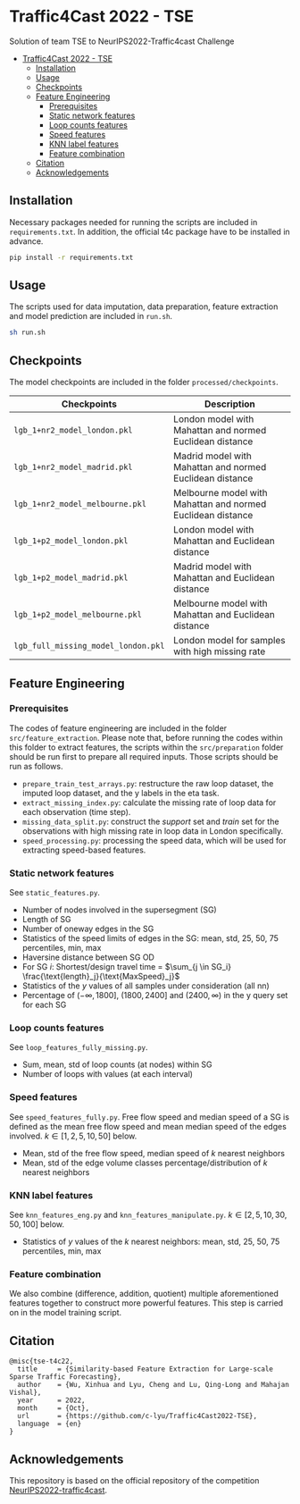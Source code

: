 # Traffic4Cast 2022 - TSE
Solution of team TSE to NeurIPS2022-Traffic4cast Challenge

- [Traffic4Cast 2022 - TSE](#traffic4cast-2022---tse)
  - [Installation](#installation)
  - [Usage](#usage)
  - [Checkpoints](#checkpoints)
  - [Feature Engineering](#feature-engineering)
    - [Prerequisites](#prerequisites)
    - [Static network features](#static-network-features)
    - [Loop counts features](#loop-counts-features)
    - [Speed features](#speed-features)
    - [KNN label features](#knn-label-features)
    - [Feature combination](#feature-combination)
  - [Citation](#citation)
  - [Acknowledgements](#acknowledgements)


## Installation

Necessary packages needed for running the scripts are included in `requirements.txt`.
In addition, the official t4c package have to be installed in advance.

```bash
pip install -r requirements.txt
```

## Usage

The scripts used for data imputation, data preparation, feature extraction and model prediction are included in `run.sh`.

```bash
sh run.sh
```

## Checkpoints

The model checkpoints are included in the folder `processed/checkpoints`.

| Checkpoints                       | Description                                                 |
|-----------------------------------|-------------------------------------------------------------|
| `lgb_1+nr2_model_london.pkl`        | London model with Mahattan and normed Euclidean distance    |
| `lgb_1+nr2_model_madrid.pkl`        | Madrid model with Mahattan and normed Euclidean distance    |
| `lgb_1+nr2_model_melbourne.pkl`     | Melbourne model with Mahattan and normed Euclidean distance |
| `lgb_1+p2_model_london.pkl`         | London model with Mahattan and Euclidean distance           |
| `lgb_1+p2_model_madrid.pkl`         | Madrid model with Mahattan and Euclidean distance           |
| `lgb_1+p2_model_melbourne.pkl`      | Melbourne model with Mahattan and Euclidean distance        |
| `lgb_full_missing_model_london.pkl` | London model for samples with high missing rate             |

## Feature Engineering

### Prerequisites
The codes of feature engineering are included in the folder `src/feature_extraction`.
Please note that, before running the codes within this folder to extract features, the scripts within the `src/preparation` folder should be run first to prepare all required inputs. Those scripts should be run as follows.

- `prepare_train_test_arrays.py`: restructure the raw loop dataset, the imputed loop dataset, and the y labels in the eta task.
- `extract_missing_index.py`: calculate the missing rate of loop data for each observation (time step).
- `missing_data_split.py`: construct the *support* set and *train* set for the observations with high missing rate in loop data in London specifically.
- `speed_processing.py`: processing the speed data, which will be used for extracting speed-based features.

### Static network features

See `static_features.py`.

- Number of nodes involved in the supersegment (SG)
- Length of SG
- Number of oneway edges in the SG
- Statistics of the speed limits of edges in the SG: mean, std, 25, 50, 75 percentiles, min, max
- Haversine distance between SG OD
- For SG $i$: Shortest/design travel time = $\sum_{j \in SG_i} \frac{\text{length}_j}{\text{MaxSpeed}_j}$
- Statistics of the $y$ values of all samples under consideration (all nn)
- Percentage of $(- \infty, 1800]$, $(1800, 2400]$ and $(2400, \infty)$ in the y query set for each SG

### Loop counts features

See `loop_features_fully_missing.py`.

- Sum, mean, std of loop counts (at nodes) within SG
- Number of loops with values (at each interval)

### Speed features

See `speed_features_fully.py`. Free flow speed and median speed of a SG is defined as the mean free flow speed and mean median speed of the edges involved. $k \in [1,2,5,10,50]$ below.

- Mean, std of the free flow speed, median speed of $k$ nearest neighbors
- Mean, std of the edge volume classes percentage/distribution of $k$ nearest neighbors

### KNN label features

See `knn_features_eng.py` and `knn_features_manipulate.py`. $k \in [2,5,10,30,50,100]$ below.

- Statistics of $y$ values of the $k$ nearest neighbors: mean, std, 25, 50, 75 percentiles, min, max

### Feature combination
We also combine (difference, addition, quotient) multiple aforementioned features together to construct more powerful features. This step is carried on in the model training script.


## Citation

```
@misc{tse-t4c22,
  title     = {Similarity-based Feature Extraction for Large-scale Sparse Traffic Forecasting},
  author    = {Wu, Xinhua and Lyu, Cheng and Lu, Qing-Long and Mahajan Vishal},
  year      = 2022,
  month     = {Oct},
  url       = {https://github.com/c-lyu/Traffic4Cast2022-TSE},
  language  = {en}
}
```

## Acknowledgements

This repository is based on the official repository of the competition [NeurIPS2022-traffic4cast](https://github.com/iarai/NeurIPS2022-traffic4cast).
